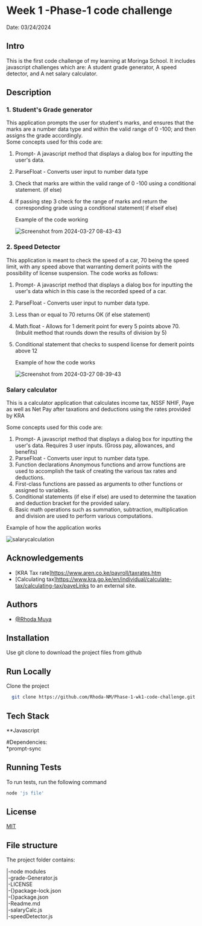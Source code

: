# Week 1 -Phase-1 code challenge

Date: 03/24/2024

## Intro
This is the first code challenge of my learning at Moringa School. It includes javascript challenges which are:
A student grade generator, A speed detector, and A net salary calculator.

 ## Description
### 1. Student's Grade generator  
This application prompts  the user for student's marks, and ensures that the marks are a number data type and within the valid range of 0 -100;
and then assigns the grade accordingly.  
Some concepts used for this code are:
1. Prompt- A javascript method that displays a dialog box for inputting the user's data.
2. ParseFloat - Converts user input to number data type
3. Check that marks are within the valid range of 0 -100 using a conditional statement. (if else)
4. If passing step 3 check for the range of marks and return the corresponding grade using a conditional statement( if elseif else)

   Example of the code working

   ![Screenshot from 2024-03-27 08-43-43](https://github.com/Rhoda-NM/Phase-1-wk1-code-challenge/assets/56297292/f4050656-67a1-4f60-8f0a-ea709976469d)

   

### 2. Speed Detector  
This application is meant to check the speed of a car, 70 being the speed limit, with any speed above that warranting demerit points with the possibility of license suspension.
The code works as follows:
1. Prompt- A javascript method that displays a dialog box for inputting the user's data which in this case is the recorded speed of a car.
2. ParseFloat - Converts user input to number data type.
3. Less than  or equal to 70 returns OK (if else statement)
4. Math.float - Allows for 1 demerit point for every 5 points above 70. (Inbulit method that rounds down the results of division by 5)
5. Conditional statement that checks to suspend license for demerit points above 12

   
   Example of how the code works
   
   ![Screenshot from 2024-03-27 08-39-43](https://github.com/Rhoda-NM/Phase-1-wk1-code-challenge/assets/56297292/f381e070-dc8b-4c51-9b45-4df775a7496f)



### Salary calculator   
This is a calculator application that calculates income tax, NSSF NHIF, Paye as well as Net Pay after taxations and deductions using the rates provided by KRA

Some concepts used for this code are:
1. Prompt- A javascript method that displays a dialog box for inputting the user's data. Requires 3 user inputs. (Gross pay, allowances, and benefits)
2. ParseFloat - Converts user input to number data type.
3. Function declarations Anonymous functions and arrow functions are used to accomplish the task of creating the various tax rates and deductions.
4. First-class functions are passed as arguments to other functions or assigned to variables.
5. Conditional statements (if else if else) are used to determine the taxation and deduction bracket for the provided salary.
6. Basic math operations such as summation, subtraction, multiplication and division are used to perform various computations.

Example of how the application works

![salarycalculation](https://github.com/Rhoda-NM/Phase-1-wk1-code-challenge/assets/56297292/181241bd-0a58-43fa-95f2-03f63b268b28)





## Acknowledgements


 - [KRA Tax rate]https://www.aren.co.ke/payroll/taxrates.htm
 - [Calculating tax]https://www.kra.go.ke/en/individual/calculate-tax/calculating-tax/payeLinks to an external site.


## Authors

- [@Rhoda Muya](https://www.github.com/Rhoda-NM)


## Installation

Use git clone to download the project files from github
## Run Locally

Clone the project

```bash
  git clone https://github.com/Rhoda-NM/Phase-1-wk1-code-challenge.git
```



## Tech Stack

**Javascript

#Dependencies:   
*prompt-sync

## Running Tests

To run tests, run the following command

```bash
node 'js file'
```


## License

[MIT](https://choosealicense.com/licenses/mit/)


## File structure
The project folder contains:

|-node modules                       
|-grade-Generator.js  
|-LICENSE   
|-{}package-lock.json  
|-{}package.json    
|-Readme.md   
|-salaryCalc.js     
|-speedDetector.js

